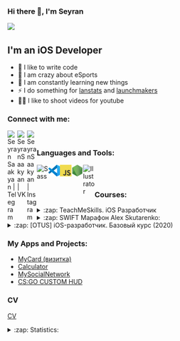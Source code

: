 ### Hi there 👋, I'm Seyran

![](https://komarev.com/ghpvc/?username=seyransaakyan)

## I'm an iOS Developer
- 💪 I like to write code
- 🎉 I am crazy about eSports
- 🥅 I am constantly learning new things
- ⚡ I do something for [lanstats](https://vk.com/lanstats) and [launchmakers](https://launchmakers.ru/)
- 🤹🏽 I like to shoot videos for youtube 

### Connect with me:

[<img align="left" alt="Seyran Saakyan | Telegram" width="22px" src="https://proxym.net/wp-content/uploads/2014/09/kak-nastroit-proxy-Telegram.png" />][tg]
[<img align="left" alt="SeyranSaakyan | VK" width="22px" src="https://cdn.jsdelivr.net/npm/simple-icons@v3/icons/vk.svg" />][vk]
[<img align="left" alt="SeyranSaakyan | Instagram" width="22px" src="https://cdn.jsdelivr.net/npm/simple-icons@v3/icons/instagram.svg" />][instagram]

<br />

### Languages and Tools:

<img align="left" alt="Sass" width="26px" src="https://web-creator.ru/uploads/Page/36/swift.svg" />
<img align="left" alt="Visual Studio Code" width="26px" src="https://raw.githubusercontent.com/github/explore/80688e429a7d4ef2fca1e82350fe8e3517d3494d/topics/visual-studio-code/visual-studio-code.png" />
<img align="left" alt="JavaScript" width="26px" src="https://raw.githubusercontent.com/github/explore/80688e429a7d4ef2fca1e82350fe8e3517d3494d/topics/javascript/javascript.png" />
<img align="left" alt="Node.js" width="26px" src="https://raw.githubusercontent.com/github/explore/80688e429a7d4ef2fca1e82350fe8e3517d3494d/topics/nodejs/nodejs.png" />
<img align="left" alt="Illustrator" width="26px" src="https://community.adobe.com/t5/image/serverpage/image-id/38870iA377F6184F95A255?v=1.0" />


<br />
<br />

### Courses:
<!-- COURSES-LIST:START -->
<details>
  <summary>:zap: TeachMeSkills. iOS Разработчик</summary>
   <img align="left" alt="codeSTACKr's GitHub Stats" src="https://github.com/seyransaakyan/SeyranSaakyan/blob/main/TeachMeSkills.png" />
</details>
<details>
  <summary>:zap: SWIFT Марафон Alex Skutarenko:</summary>
   <img align="left" alt="codeSTACKr's GitHub Stats" src="https://github.com/seyransaakyan/SeyranSaakyan/blob/main/SWIFT-%D0%BC%D0%B0%D1%80%D0%B0%D1%84%D0%BE%D0%BD.png" />
</details>
<details>
  <summary>:zap: [OTUS] iOS-разработчик. Базовый курс (2020)</summary>
   <img align="left" alt="codeSTACKr's GitHub Stats" src="https://github.com/seyransaakyan/SeyranSaakyan/blob/main/OTUS.png" />
</details>
<!-- COURSES-LIST:END -->

### My Apps and Projects:
<!-- APPS:START -->
- [MyCard (визитка)](https://github.com/seyransaakyan/MyCard)
- [Calculator](https://github.com/seyransaakyan/Calculator)
- [MySocialNetwork](https://github.com/seyransaakyan/MySocialNetwork)
- [CS:GO CUSTOM HUD](https://github.com/Lanstats/CS-GO_hud)
<!-- APPS:END -->

### CV
[CV](https://github.com/seyransaakyan/SeyranSaakyan/blob/main/CV.pdf)

<details>
  <summary>:zap: Statistics:</summary>
   <img align="left" alt="codeSTACKr's GitHub Stats" src="https://github-readme-stats.vercel.app/api/top-langs/?username=seyransaakyan&langs_count=8&layout=compact" />
    <br />
    <img align="left" alt="codeSTACKr's GitHub Stats" src="https://github-readme-stats.vercel.app/api?username=seyransaakyan&show_icons=true" />
</details>

[website]: https://webtricks-master.ru/
[youtube]: https://www.youtube.com/channel/UCkvd2R7fmbs1watlJ6wur_w
[linkedin]: https://www.linkedin.com/in/vlad-kalachev-ab87b312a/
[instagram]: https://www.instagram.com/seyran.saakyan/
[vk]: https://vk.com/seyransaakyan
[tg]: https://t.me/sayhajime
